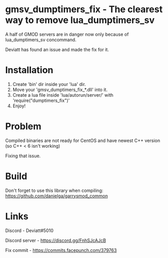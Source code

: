# gmsv_dumptimers_fix - The clearest way to remove lua_dumptimers_sv

A half of GMOD servers are in danger now only because of lua_dumptimers_sv concommand.

Deviatt has found an issue and made the fix for it.

# Installation
1. Create 'bin' dir inside your 'lua' dir.
2. Move your 'gmsv_dumptimers_fix_*.dll' into it.
3. Create a lua file inside 'lua/autorun/server/' with 'require("dumptimers_fix")'
4. Enjoy!

# Problem
Compiled binaries are not ready for CentOS and have newest C++ version (so C++ < 6 isn't working)

Fixing that issue.

# Build
Don't forget to use this library when compiling: https://github.com/danielga/garrysmod_common

# Links

Discord - Deviatt#5010

Discord server - https://discord.gg/FnhSJcAJcB

Fix commit - https://commits.facepunch.com/379763

